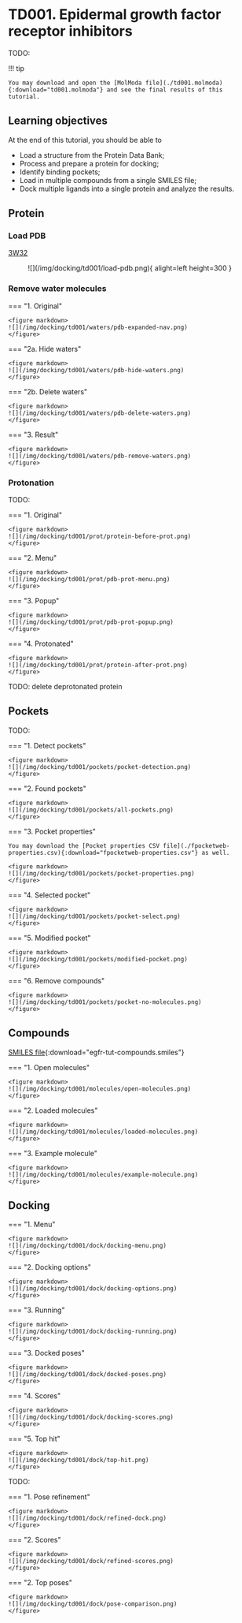 # TD001. Epidermal growth factor receptor inhibitors

TODO:

!!! tip

    You may download and open the [MolModa file](./td001.molmoda){:download="td001.molmoda"} and see the final results of this tutorial.

## Learning objectives

At the end of this tutorial, you should be able to

-   Load a structure from the Protein Data Bank;
-   Process and prepare a protein for docking;
-   Identify binding pockets;
-   Load in multiple compounds from a single SMILES file;
-   Dock multiple ligands into a single protein and analyze the results.

## Protein

### Load PDB

[3W32](https://www.rcsb.org/structure/3w32)

<figure markdown>
![](/img/docking/td001/load-pdb.png){ alight=left height=300 }
</figure>

### Remove water molecules

=== "1. Original"

    <figure markdown>
    ![](/img/docking/td001/waters/pdb-expanded-nav.png)
    </figure>

=== "2a. Hide waters"

    <figure markdown>
    ![](/img/docking/td001/waters/pdb-hide-waters.png)
    </figure>

=== "2b. Delete waters"

    <figure markdown>
    ![](/img/docking/td001/waters/pdb-delete-waters.png)
    </figure>

=== "3. Result"

    <figure markdown>
    ![](/img/docking/td001/waters/pdb-remove-waters.png)
    </figure>

### Protonation

TODO:

=== "1. Original"

    <figure markdown>
    ![](/img/docking/td001/prot/protein-before-prot.png)
    </figure>

=== "2. Menu"

    <figure markdown>
    ![](/img/docking/td001/prot/pdb-prot-menu.png)
    </figure>

=== "3. Popup"

    <figure markdown>
    ![](/img/docking/td001/prot/pdb-prot-popup.png)
    </figure>

=== "4. Protonated"

    <figure markdown>
    ![](/img/docking/td001/prot/protein-after-prot.png)
    </figure>

TODO: delete deprotonated protein

## Pockets

TODO:

=== "1. Detect pockets"

    <figure markdown>
    ![](/img/docking/td001/pockets/pocket-detection.png)
    </figure>

=== "2. Found pockets"

    <figure markdown>
    ![](/img/docking/td001/pockets/all-pockets.png)
    </figure>

=== "3. Pocket properties"

    You may download the [Pocket properties CSV file](./fpocketweb-properties.csv){:download="fpocketweb-properties.csv"} as well.

    <figure markdown>
    ![](/img/docking/td001/pockets/pocket-properties.png)
    </figure>

=== "4. Selected pocket"

    <figure markdown>
    ![](/img/docking/td001/pockets/pocket-select.png)
    </figure>

=== "5. Modified pocket"

    <figure markdown>
    ![](/img/docking/td001/pockets/modified-pocket.png)
    </figure>

=== "6. Remove compounds"

    <figure markdown>
    ![](/img/docking/td001/pockets/pocket-no-molecules.png)
    </figure>

## Compounds

[SMILES file](./compounds.smiles){:download="egfr-tut-compounds.smiles"}

=== "1. Open molecules"

    <figure markdown>
    ![](/img/docking/td001/molecules/open-molecules.png)
    </figure>

=== "2. Loaded molecules"

    <figure markdown>
    ![](/img/docking/td001/molecules/loaded-molecules.png)
    </figure>

=== "3. Example molecule"

    <figure markdown>
    ![](/img/docking/td001/molecules/example-molecule.png)
    </figure>

## Docking

=== "1. Menu"

    <figure markdown>
    ![](/img/docking/td001/dock/docking-menu.png)
    </figure>

=== "2. Docking options"

    <figure markdown>
    ![](/img/docking/td001/dock/docking-options.png)
    </figure>

=== "3. Running"

    <figure markdown>
    ![](/img/docking/td001/dock/docking-running.png)
    </figure>

=== "3. Docked poses"

    <figure markdown>
    ![](/img/docking/td001/dock/docked-poses.png)
    </figure>

=== "4. Scores"

    <figure markdown>
    ![](/img/docking/td001/dock/docking-scores.png)
    </figure>

=== "5. Top hit"

    <figure markdown>
    ![](/img/docking/td001/dock/top-hit.png)
    </figure>

TODO:

=== "1. Pose refinement"

    <figure markdown>
    ![](/img/docking/td001/dock/refined-dock.png)
    </figure>

=== "2. Scores"

    <figure markdown>
    ![](/img/docking/td001/dock/refined-scores.png)
    </figure>

=== "2. Top poses"

    <figure markdown>
    ![](/img/docking/td001/dock/pose-comparison.png)
    </figure>
